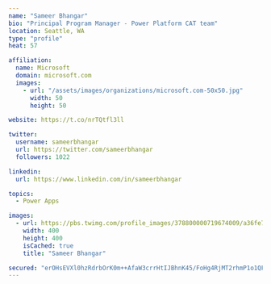 ```yaml
---
name: "Sameer Bhangar"
bio: "Principal Program Manager - Power Platform CAT team"
location: Seattle, WA
type: "profile"
heat: 57

affiliation:
  name: Microsoft
  domain: microsoft.com
  images:
    - url: "/assets/images/organizations/microsoft.com-50x50.jpg"
      width: 50
      height: 50

website: https://t.co/nrTQtfl3ll

twitter:
  username: sameerbhangar
  url: https://twitter.com/sameerbhangar
  followers: 1022

linkedin:
  url: https://www.linkedin.com/in/sameerbhangar

topics:
  - Power Apps

images:
  - url: https://pbs.twimg.com/profile_images/378800000719674009/a36fe7ddfab1778b76e5793772e43798_400x400.jpeg
    width: 400
    height: 400
    isCached: true
    title: "Sameer Bhangar"

secured: "erOHsEVXl0hzRdrbOrK0m++AfaW3crrHtIJBhnK45/FoHg4RjMT2rhmP1o1QFqgLwn556cEhJmO9++XXqgkiHLKE18Ueno0x0gNwKHeCRFxEeGCFQ6gJGy0qy1z7suWWIxBlvYghQQuP9ePBsRd3ka5ImbxEby8mUGtJjUBTCoXwJiJk71xnQ4IYVLWee6IlJiq4cIBSvyRFL9CZOmbP4nTf8dvpG0hi0mnBJInb1FcPI8Ubg6T3/U3x2B3UIO4bquPFa2YZnofU4ikn7dx2fc96P1BCcUMpOFhTLel1hGF4ZG0BZ8bdzDoTHubjtECZg3ZsAsHOVh0H8TTv4sN7Fi2h1khILdIqUHGRiTk+B7eWpI8RTwCh62ugtr9swSuw+0zOFqzCGrfgpSWiShkzVSokuV6AcWmEmT6I+xG8DyY=;5LgkJjKEF48ZvdcMDxWkMg=="
---
```


